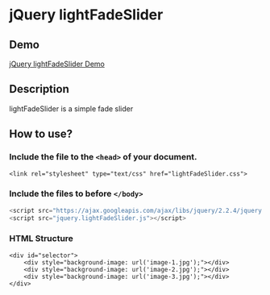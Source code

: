 # jQuery lightFadeSlider

## Demo
[jQuery lightFadeSlider Demo](https://longly10.github.io/lightFadeSlider/)

## Description
lightFadeSlider is a simple fade slider

## How to use?

### Include the file to the `<head>` of your document.
```
<link rel="stylesheet" type="text/css" href="lightFadeSlider.css">
```

### Include the files to before `</body>`
```javascript
<script src="https://ajax.googleapis.com/ajax/libs/jquery/2.2.4/jquery.min.js"></script>
<script src="jquery.lightFadeSlider.js"></script>
```
### HTML Structure
```
<div id="selector">
	<div style="background-image: url('image-1.jpg');"></div>
	<div style="background-image: url('image-2.jpg');"></div>
	<div style="background-image: url('image-3.jpg');"></div>
</div>
```

